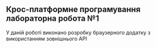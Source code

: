 ## Крос-платформне програмування лабораторна робота №1

У даній роботі виконано розробку браузерного додатку з використанням зовнішнього API
